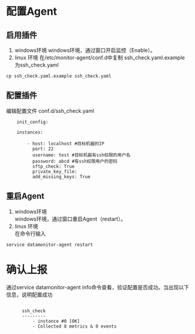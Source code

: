 # 配置Agent
## 启用插件
1. windows环境
windows环境，通过窗口开启监控（Enable）。
2. linux 环境
在/etc/monitor-agent/conf.d中复制 ssh_check.yaml.example 为ssh_check.yaml
```
cp ssh_check.yaml.example ssh_check.yaml
```

## 配置插件
编辑配置文件 conf.d/ssh_check.yaml

```
	init_config:
	
	instances:
	
	    - host: localhost #目标机器的IP
	      port: 22
	      username: test #目标机器有ssh权限的用户名
	      password: abcd #有ssh权限用户的密码
	      sftp_check: True
	      private_key_file:
	      add_missing_keys: True

```
## 重启Agent

 1. windows环境  
  windows环境，通过窗口重启Agent（restart）。
 2. linux 环境  
 在命令行输入 
```
service datamonitor-agent restart
```

# 确认上报
通过service datamonitor-agent info命令查看，验证配置是否成功。当出现以下信息，说明配置成功
```

	  ssh_check
	  ---------
	      - instance #0 [OK]
	      - Collected 8 metrics & 0 events

```